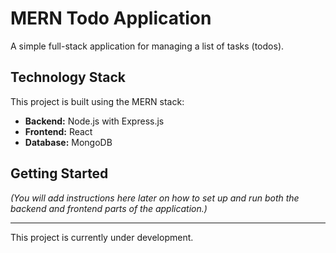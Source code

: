 # MERN Todo Application

A simple full-stack application for managing a list of tasks (todos).

## Technology Stack

This project is built using the MERN stack:

* **Backend:** Node.js with Express.js
* **Frontend:** React
* **Database:** MongoDB

## Getting Started

*(You will add instructions here later on how to set up and run both the backend and frontend parts of the application.)*

---

This project is currently under development.